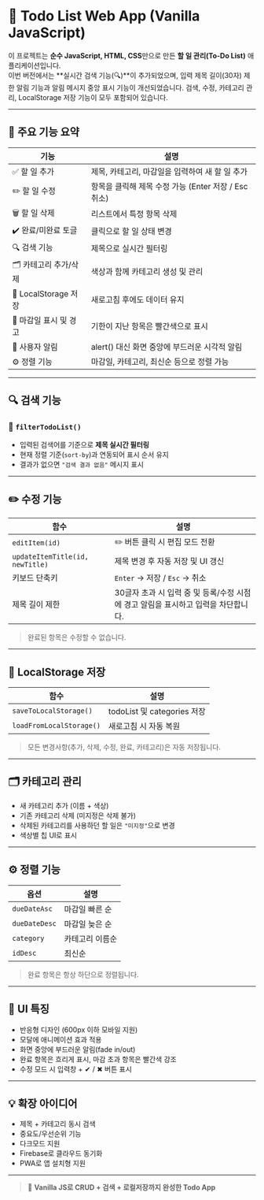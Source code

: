 # 📘 Todo List Web App (Vanilla JavaScript)

이 프로젝트는 **순수 JavaScript, HTML, CSS**만으로 만든 **할 일 관리(To-Do List)** 애플리케이션입니다.  
이번 버전에서는 **실시간 검색 기능(🔍)**이 추가되었으며, 입력 제목 길이(30자) 제한 알림 기능과 알림 메시지 중앙 표시 기능이 개선되었습니다. 
검색, 수정, 카테고리 관리, LocalStorage 저장 기능이 모두 포함되어 있습니다.

---

## 🚀 주요 기능 요약

| 기능 | 설명 |
|------|------|
| ✅ 할 일 추가 | 제목, 카테고리, 마감일을 입력하여 새 할 일 추가 |
| ✏️ 할 일 수정 | 항목을 클릭해 제목 수정 가능 (Enter 저장 / Esc 취소) |
| 🗑️ 할 일 삭제 | 리스트에서 특정 항목 삭제 |
| ✔️ 완료/미완료 토글 | 클릭으로 할 일 상태 변경 |
| 🔍 검색 기능 | 제목으로 실시간 필터링 |
| 🗂️ 카테고리 추가/삭제 | 색상과 함께 카테고리 생성 및 관리 |
| 💾 LocalStorage 저장 | 새로고침 후에도 데이터 유지 |
| 📅 마감일 표시 및 경고 | 기한이 지난 항목은 빨간색으로 표시 |
| 🔔 사용자 알림 | alert() 대신 화면 중앙에 부드러운 시각적 알림 |
| ⚙️ 정렬 기능 | 마감일, 카테고리, 최신순 등으로 정렬 가능 |

---

## 🔍 검색 기능

### 🧩 `filterTodoList()`
- 입력된 검색어를 기준으로 **제목 실시간 필터링**
- 현재 정렬 기준(`sort-by`)과 연동되어 표시 순서 유지
- 결과가 없으면 `"검색 결과 없음"` 메시지 표시

---

## ✏️ 수정 기능

| 함수 | 설명 |
|------|------|
| `editItem(id)` | ✏️ 버튼 클릭 시 편집 모드 전환 |
| `updateItemTitle(id, newTitle)` | 제목 변경 후 자동 저장 및 UI 갱신 |
| 키보드 단축키 | `Enter` → 저장 / `Esc` → 취소 |
| 제목 길이 제한 | 30글자 초과 시 입력 중 및 등록/수정 시점에 경고 알림을 표시하고 입력을 차단합니다. |

> 완료된 항목은 수정할 수 없습니다.

---

## 💾 LocalStorage 저장

| 함수 | 설명 |
|------|------|
| `saveToLocalStorage()` | todoList 및 categories 저장 |
| `loadFromLocalStorage()` | 새로고침 시 자동 복원 |

> 모든 변경사항(추가, 삭제, 수정, 완료, 카테고리)은 자동 저장됩니다.

---

## 🗂️ 카테고리 관리

- 새 카테고리 추가 (이름 + 색상)
- 기존 카테고리 삭제 (미지정은 삭제 불가)
- 삭제된 카테고리를 사용하던 할 일은 `"미지정"`으로 변경
- 색상별 칩 UI로 표시

---

## ⚙️ 정렬 기능

| 옵션 | 설명 |
|------|------|
| `dueDateAsc` | 마감일 빠른 순 |
| `dueDateDesc` | 마감일 늦은 순 |
| `category` | 카테고리 이름순 |
| `idDesc` | 최신순 |

> 완료 항목은 항상 하단으로 정렬됩니다.

---

## 🎨 UI 특징

- 반응형 디자인 (600px 이하 모바일 지원)
- 모달에 애니메이션 효과 적용
- 화면 중앙에 부드러운 알림(fade in/out)
- 완료 항목은 흐리게 표시, 마감 초과 항목은 빨간색 강조
- 수정 모드 시 입력창 + ✔ / ✖ 버튼 표시

---

## 💡 확장 아이디어

- 제목 + 카테고리 동시 검색  
- 중요도/우선순위 기능  
- 다크모드 지원  
- Firebase로 클라우드 동기화  
- PWA로 앱 설치형 지원  

---

> 🎯 **Vanilla JS로 CRUD + 검색 + 로컬저장까지 완성한 Todo App**
